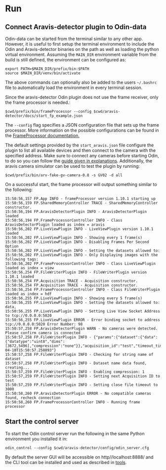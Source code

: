 # Run

## Connect Aravis-detector plugin to Odin-data

Odin-data can be started from the terminal similar to any other app. However, it is useful to first setup the terminal environment to include the Odin and Aravis-detector binaries on the path as well as loading the python virtual environment. Assuming the `MAIN_DIR` environment variable from the build is still defined, the environment can be configured as:

```shell
export PATH=$MAIN_DIR/prefix/bin:$PATH
source $MAIN_DIR/venv/bin/activate
```

The above commands can optionally also be added to the users ```~/.bashrc``` file to automatically load the environment in every terminal session.

Since the aravis-detector Odin plugin does not use the frame receiver, only the frame processor is needed.:

```shell
$cwd/prefix/bin/frameProcessor --config $cwd/aravis-detector/docs/start_fp_example.json
```

The ```--config``` flag specifies a JSON configuration file that sets up the frame processor. More information on the possible configurations can be found in the [FrameProcessor documentation.](https://odin-detector.github.io/odin-data/master/user/explanations/frame-processor.html)

The default settings provided by the ```start_aravis.json``` file configure the plugin to list all available devices and then connect to the camera with the specified address. Make sure to connect any cameras before starting Odin, to do so you can follow the [guide given in explanations](../reference/camera). Additionally, the aravis camera simulator can be used to test the plugin by running:

```shell
$cwd/prefix/bin/arv-fake-gv-camera-0.8 -s GV02 -d all
```

On a successful start, the frame processor will output something similar to the following:

```shell
15:50:56,157 FP.App INFO - frameProcessor version 1.10.1 starting up
15:50:56,159 FP.SharedMemoryController TRACE - SharedMemoryController constructor.
15:50:56,194 FP.AravisDetectorPlugin INFO - AravisDetectorPlugin loaded
15:50:56,194 FP.FrameProcessorController INFO - Class AravisDetectorPlugin loaded as index = aravis
15:50:56,202 FP.LiveViewPlugin INFO - LiveViewPlugin version 1.10.1 loaded
15:50:56,202 FP.LiveViewPlugin INFO - Showing every 1 frame(s)
15:50:56,202 FP.LiveViewPlugin INFO - Disabling Frames Per Second Option
15:50:56,202 FP.LiveViewPlugin INFO - Setting the datasets allowed to: 
15:50:56,202 FP.LiveViewPlugin INFO - Only Displaying images with the following tags: 
15:50:56,202 FP.FrameProcessorController INFO - Class LiveViewPlugin loaded as index = view
15:50:56,254 FP.FileWriterPlugin INFO - FileWriterPlugin version 1.10.1 loaded
15:50:56,254 FP.Acquisition TRACE - Acquisition constructor.
15:50:56,254 FP.Acquisition TRACE - Acquisition constructor.
15:50:56,254 FP.FrameProcessorController INFO - Class FileWriterPlugin loaded as index = hdf
15:50:56,255 FP.LiveViewPlugin INFO - Showing every 5 frame(s)
15:50:56,255 FP.LiveViewPlugin INFO - Setting the datasets allowed to: data,
15:50:56,255 FP.LiveViewPlugin INFO - Setting Live View Socket Address to tcp://0.0.0.0:5020
15:50:56,255 FP.LiveViewPlugin ERROR - Error binding socket to address tcp://0.0.0.0:5020 Error Number: 98
15:50:57,258 FP.AravisDetectorPlugin WARN - No cameras were detected. Please confirm camera is connected
15:50:57,258 FP.FileWriterPlugin INFO - {"params":{"dataset":{"data":{"datatype":"uint8","dims":[3672,5496],"compression":"none"}},"acquisition_id":"test","timeout_timer_period":3000},"msg_type":"cmd","msg_val":"configure","id":0,"timestamp":"2024-04-18T15:50:57.258893"}
15:50:57,258 FP.FileWriterPlugin INFO - Checking for string name of dataset
15:50:57,258 FP.FileWriterPlugin INFO - Dataset name data found, creating...
15:50:57,259 FP.FileWriterPlugin INFO - Enabling compression: 1
15:50:57,259 FP.FileWriterPlugin INFO - Setting next Acquisition ID to test
15:50:57,259 FP.FileWriterPlugin INFO - Setting close file timeout to 3000
15:50:58,260 FP.AravisDetectorPlugin ERROR - No compatible cameras found, recheck connection
15:50:58,260 FP.FrameProcessorController INFO - Running frame processor
```

## Start the control server

To start the Odin control server run the following in the same Python environment you installed it in:

```shell
odin_control --config $cwd/aravis-detector/config/odin_server.cfg
```

By default the server GUI will be accessible on http//localhost:8888/ and the CLI tool can be installed and used as described in [tools](tools).

